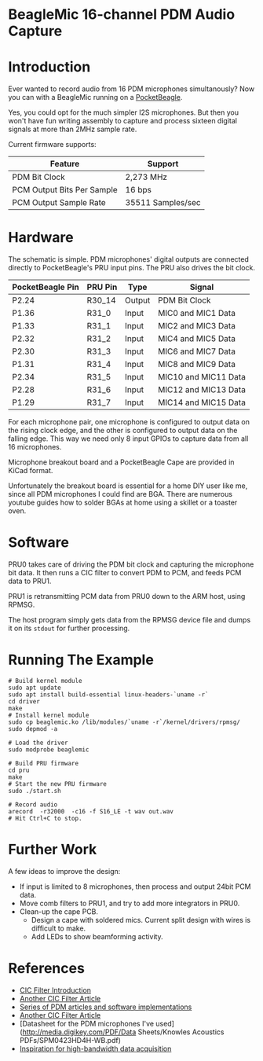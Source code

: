 # BeagleMic 16-channel PDM Audio Capture

# Introduction
Ever wanted to record audio from 16 PDM microphones simultanously? Now you can with a BeagleMic running on a [PocketBeagle](https://beagleboard.org/pocket).

Yes, you could opt for the much simpler I2S microphones. But then you won't have fun writing assembly to capture and process sixteen digital signals at more than 2MHz sample rate.

Current firmware supports:

| Feature                    | Support           |
|----------------------------|-------------------|
| PDM Bit Clock              | 2,273 MHz         |
| PCM Output Bits Per Sample | 16 bps            |
| PCM Output Sample Rate     | 35511 Samples/sec |

# Hardware
The schematic is simple. PDM microphones' digital outputs are connected directly to PocketBeagle's PRU input pins. The PRU also drives the bit clock.

| PocketBeagle Pin | PRU Pin | Type  | Signal               |
|------------------|---------|-------|----------------------|
| P2.24            | R30_14  | Output| PDM Bit Clock        |
| P1.36            | R31_0   | Input | MIC0 and MIC1 Data   |
| P1.33            | R31_1   | Input | MIC2 and MIC3 Data   |
| P2.32            | R31_2   | Input | MIC4 and MIC5 Data   |
| P2.30            | R31_3   | Input | MIC6 and MIC7 Data   |
| P1.31            | R31_4   | Input | MIC8 and MIC9 Data   |
| P2.34            | R31_5   | Input | MIC10 and MIC11 Data |
| P2.28            | R31_6   | Input | MIC12 and MIC13 Data |
| P1.29            | R31_7   | Input | MIC14 and MIC15 Data |

For each microphone pair, one microphone is configured to output data on the rising clock edge, and the other is configured to output data on the falling edge. This way we need only 8 input GPIOs to capture data from all 16 microphones.

Microphone breakout board and a PocketBeagle Cape are provided in KiCad format.

Unfortunately the breakout board is essential for a home DIY user like me, since all PDM microphones I could find are BGA. There are numerous youtube guides how to solder BGAs at home using a skillet or a toaster oven.

# Software
PRU0 takes care of driving the PDM bit clock and capturing the microphone bit data. It then runs a CIC filter to convert PDM to PCM, and feeds PCM data to PRU1.

PRU1 is retransmitting PCM data from PRU0 down to the ARM host, using RPMSG.

The host program simply gets data from the RPMSG device file and dumps it on its ```stdout``` for further processing.

# Running The Example

    # Build kernel module
    sudo apt update
    sudo apt install build-essential linux-headers-`uname -r`
    cd driver
    make
    # Install kernel module
    sudo cp beaglemic.ko /lib/modules/`uname -r`/kernel/drivers/rpmsg/
    sudo depmod -a

    # Load the driver
    sudo modprobe beaglemic

    # Build PRU firmware
    cd pru
    make
    # Start the new PRU firmware
    sudo ./start.sh

    # Record audio
    arecord  -r32000  -c16 -f S16_LE -t wav out.wav
    # Hit Ctrl+C to stop.


# Further Work
A few ideas to improve the design:

 * If input is limited to 8 microphones, then process and output 24bit PCM data.
 * Move comb filters to PRU1, and try to add more integrators in PRU0.
 * Clean-up the cape PCB.
   * Design a cape with soldered mics. Current split design with wires is difficult to make.
   * Add LEDs to show beamforming activity.

# References
 * [CIC Filter Introduction](https://dspguru.com/dsp/tutorials/cic-filter-introduction/)
 * [Another CIC Filter Article](http://www.tsdconseil.fr/log/scriptscilab/cic/cic-en.pdf)
 * [Series of PDM articles and software implementations](https://curiouser.cheshireeng.com/category/projects/pdm-microphone-toys/)
 * [Another CIC Filter Article](https://www.embedded.com/design/configurable-systems/4006446/Understanding-cascaded-integrator-comb-filters)
 * [Datasheet for the PDM microphones I've used](http://media.digikey.com/PDF/Data Sheets/Knowles Acoustics PDFs/SPM0423HD4H-WB.pdf)
 * [Inspiration for high-bandwidth data acquisition](https://github.com/ZeekHuge/BeagleScope)
